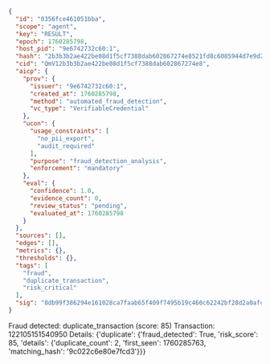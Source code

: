 ```json
{
  "id": "0356fce461051bba",
  "scope": "agent",
  "key": "RESULT",
  "epoch": 1760285798,
  "host_pid": "9e6742732c60:1",
  "hash": "2b3b3b2ae422be08d1f5cf7388dab602867274e8521fd8c6085944d7e9d2cbb8",
  "cid": "QmV12b3b3b2ae422be08d1f5cf7388dab602867274e8",
  "aicp": {
    "prov": {
      "issuer": "9e6742732c60:1",
      "created_at": 1760285798,
      "method": "automated_fraud_detection",
      "vc_type": "VerifiableCredential"
    },
    "ucon": {
      "usage_constraints": [
        "no_pii_export",
        "audit_required"
      ],
      "purpose": "fraud_detection_analysis",
      "enforcement": "mandatory"
    },
    "eval": {
      "confidence": 1.0,
      "evidence_count": 0,
      "review_status": "pending",
      "evaluated_at": 1760285798
    }
  },
  "sources": [],
  "edges": [],
  "metrics": {},
  "thresholds": {},
  "tags": [
    "fraud",
    "duplicate_transaction",
    "risk_critical"
  ],
  "sig": "8db99f386294e161028ca7faab65f409f7495b19c460c62242bf28d2a0afcb47"
}
```

Fraud detected: duplicate_transaction (score: 85)
Transaction: 122105151540950
Details: {'duplicate': {'fraud_detected': True, 'risk_score': 85, 'details': {'duplicate_count': 2, 'first_seen': 1760285763, 'matching_hash': '9c022c6e80e7fcd3'}}}